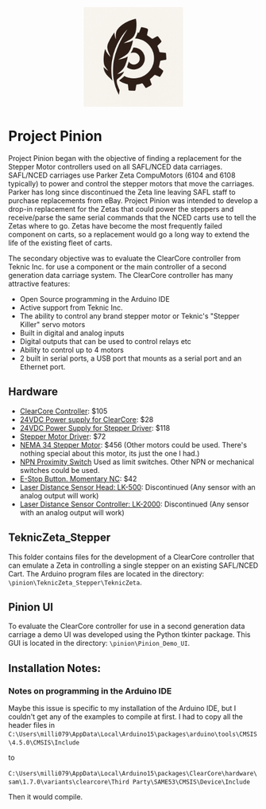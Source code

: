 <p align="center">
<img src="PinionProject_Icon.png" alt="drawing" width="200"/>
</p>

# Project Pinion 
Project Pinion began with the objective of finding a replacement for the Stepper Motor controllers used on all SAFL/NCED data carriages. SAFL/NCED carriages use Parker Zeta CompuMotors (6104 and 6108 typically) to power and control the stepper motors that move the carriages. Parker has long since discontinued the Zeta line leaving SAFL staff to purchase replacements from eBay. Project Pinion was intended to develop a drop-in replacement for the Zetas that could power the steppers and receive/parse the same serial commands that the NCED carts use to tell the Zetas where to go. Zetas have become the most frequently failed component on carts, so a replacement would go a long way to extend the life of the existing fleet of carts. 

The secondary objective was to evaluate the ClearCore controller from Teknic Inc. for use a component or the main controller of a second generation data carriage system. The ClearCore controller has many attractive features: 
- Open Source programming in the Arduino IDE
- Active support from Teknic Inc.
- The ability to control any brand stepper motor or Teknic's "Stepper Killer" servo motors
- Built in digital and analog inputs
- Digital outputs that can be used to control relays etc
- Ability to control up to 4 motors
- 2 built in serial ports, a USB port that mounts as a serial port and an Ethernet port.

## Hardware
- [ClearCore Controller](https://teknic.com/products/io-motion-controller/clcr-4-13/): $105
- [24VDC Power supply for ClearCore](https://www.digikey.com/en/products/detail/mean-well-usa-inc/EDR-150-24/7702916?s=N4IgTCBcDaILYFMCGA7A7ggNpgBAgJgE4C0AjAKwAMxYALCALoC%2BQA): $28
- [24VDC Power Supply for Stepper Driver](https://www.automationdirect.com/adc/shopping/catalog/power_products_(electrical)/dc_power_supplies/din_rail_mount/psa-24-480?gad_source=1&gad_campaignid=20953271723&gbraid=0AAAAAD_dnO2VffSUTGvznwPlpUkJoiC-C&gclid=Cj0KCQjwrc7GBhCfARIsAHGcW5Xe-U910Uq-PU4GRA1UxyrAp2Yh0SfC4OmU_1m4hwasY5AI_vxdgxcaAi0OEALw_wcB): $118
- [Stepper Motor Driver](https://www.automationdirect.com/adc/shopping/catalog/motion_control/stepper_systems/stepper_drives/em556s): $72
- [NEMA 34 Stepper Motor](https://kimcontrols.com/n31hrfk-lek-m2-00-p39110.html?srsltid=AfmBOoroYrENgZtK7RUZUiVnYYOtOgPHscDyC-5_ZvKPrmxz_tBVD-cs): $456 (Other motors could be used. There's nothing special about this motor, its just the one I had.)
- [NPN Proximity Switch](https://www.htmsensors.com/iqp2-1202n-b3u2f/?searchid=0&search_query=iqp2-1202n-) Used as limit switches. Other NPN or mechanical switches could be used.
- [E-Stop Button. Momentary NC](https://www.mcmaster.com/7546K23/): $42
- [Laser Distance Sensor Head: LK-500](https://www.keyence.com/products/measure/laser-1d/lk/models/lk-500/?search_dl=1): Discontinued (Any sensor with an analog output will work)
- [Laser Distance Sensor Controller: LK-2000](https://www.keyence.com/products/measure/laser-1d/lk/models/lk-2000/?search_dl=1): Discontinued (Any sensor with an analog output will work)

## TeknicZeta_Stepper
This folder contains files for the development of a ClearCore controller that can emulate a Zeta in controlling a single stepper on an existing SAFL/NCED Cart. The Arduino program files are located in the directory: `\pinion\TeknicZeta_Stepper\TeknicZeta`.

## Pinion UI
To evaluate the ClearCore controller for use in a second generation data carriage a demo UI was developed using the Python tkinter package. This GUI is located in the directory: `\pinion\Pinion_Demo_UI`.


## Installation Notes:
### Notes on programming in the Arduino IDE
Maybe this issue is specific to my installation of the Arduino IDE, but I couldn't get any of the examples to compile at first.  I had to copy all the header files in `C:\Users\milli079\AppData\Local\Arduino15\packages\arduino\tools\CMSIS\4.5.0\CMSIS\Include` 

to 

`C:\Users\milli079\AppData\Local\Arduino15\packages\ClearCore\hardware\sam\1.7.0\variants\clearcore\Third Party\SAME53\CMSIS\Device\Include`  

Then it would compile.